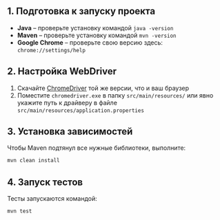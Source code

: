 ## **1. Подготовка к запуску проекта**
- **Java** – проверьте установку командой `java -version`  
- **Maven** – проверьте установку командой `mvn -version`  
- **Google Chrome** – проверьте свою версию здесь: `chrome://settings/help`

## **2. Настройка WebDriver**

1. Скачайте [ChromeDriver](https://sites.google.com/chromium.org/driver/) той же версии, что и ваш браузер 
2. Поместите `chromedriver.exe` в папку `src/main/resources/` или явно укажите путь к драйверу в файле `src/main/resources/application.properties`

## **3. Установка зависимостей**

Чтобы Maven подтянул все нужные библиотеки, выполните:  
```bash
mvn clean install
```

##  **4. Запуск тестов**

Тесты запускаются командой:  
```bash
mvn test
```
